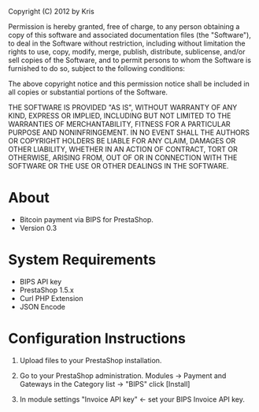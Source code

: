 Copyright (C) 2012 by Kris

Permission is hereby granted, free of charge, to any person obtaining a copy
of this software and associated documentation files (the "Software"), to deal
in the Software without restriction, including without limitation the rights
to use, copy, modify, merge, publish, distribute, sublicense, and/or sell
copies of the Software, and to permit persons to whom the Software is
furnished to do so, subject to the following conditions:

The above copyright notice and this permission notice shall be included in
all copies or substantial portions of the Software.

THE SOFTWARE IS PROVIDED "AS IS", WITHOUT WARRANTY OF ANY KIND, EXPRESS OR
IMPLIED, INCLUDING BUT NOT LIMITED TO THE WARRANTIES OF MERCHANTABILITY,
FITNESS FOR A PARTICULAR PURPOSE AND NONINFRINGEMENT. IN NO EVENT SHALL THE
AUTHORS OR COPYRIGHT HOLDERS BE LIABLE FOR ANY CLAIM, DAMAGES OR OTHER
LIABILITY, WHETHER IN AN ACTION OF CONTRACT, TORT OR OTHERWISE, ARISING FROM,
OUT OF OR IN CONNECTION WITH THE SOFTWARE OR THE USE OR OTHER DEALINGS IN
THE SOFTWARE.

About
=====
+ Bitcoin payment via BIPS for PrestaShop.
+ Version 0.3

System Requirements
===================
+ BIPS API key
+ PrestaShop 1.5.x
+ Curl PHP Extension
+ JSON Encode
  
Configuration Instructions
==========================
1. Upload files to your PrestaShop installation.

2. Go to your PrestaShop administration.
Modules -> Payment and Gateways in the Category list -> "BIPS" click [Install]

3. In module settings "Invoice API key" <- set your BIPS Invoice API key.
